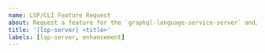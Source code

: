 ```yaml
---
name: LSP/CLI Feature Request
about: Request a feature for the `graphql-language-service-server` and/or cli
title: '[lsp-server] <title>'
labels: [lsp-server, enhancement]
---
```


<!--

## Current Behavior (if applicable)


## Desired Behavior


Helpful things to include:

-  screenshots & videos where applicable

-  graphql config sample if related to the problem you are hoping to solve

-  examples of other graphql language tools that support this, if applicable

-  if the feature involves adding support for a feature already in the current spec or proposed working group spec, please include a link to the applicable section of the spec

## PRs welcome!

If you find a way to solve this problem by modifying the code in either the source or the distributed code, we are more than happy to accept enhancement requests as PRs!

-->
